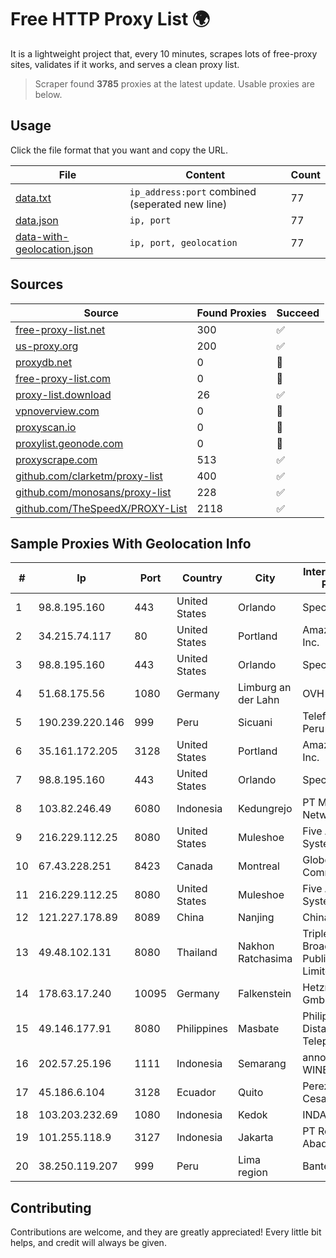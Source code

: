 
# Free HTTP Proxy List 🌍

It is a lightweight project that, every 10 minutes, scrapes lots of free-proxy sites, validates if it works, and serves a clean proxy list.


> Scraper found **3785** proxies at the latest update. Usable proxies are below.

## Usage

Click the file format that you want and copy the URL.


|File|Content|Count|
|----|-------|-----|
|[data.txt](https://raw.githubusercontent.com/themiralay/Proxy-List-World/master/data.txt)|`ip_address:port` combined (seperated new line)|77|
|[data.json](https://raw.githubusercontent.com/themiralay/Proxy-List-World/master/data.json)|`ip, port`|77|
|[data-with-geolocation.json](https://raw.githubusercontent.com/themiralay/Proxy-List-World/master/data-with-geolocation.json)|`ip, port, geolocation`|77|

## Sources

|Source|Found Proxies|Succeed|
|------|-------------|-------|
|[free-proxy-list.net](https://free-proxy-list.net)|300|✅|
|[us-proxy.org](https://www.us-proxy.org)|200|✅|
|[proxydb.net](http://proxydb.net)|0|🚫|
|[free-proxy-list.com](https://free-proxy-list.com/?page=&port=&type%5B%5D=http&type%5B%5D=https&up_time=0&search=Search)|0|🚫|
|[proxy-list.download](https://www.proxy-list.download/HTTP)|26|✅|
|[vpnoverview.com](https://vpnoverview.com/privacy/anonymous-browsing/free-proxy-servers)|0|🚫|
|[proxyscan.io](https://www.proxyscan.io)|0|🚫|
|[proxylist.geonode.com](https://proxylist.geonode.com/api/proxy-list?limit=300&page=1&sort_by=lastChecked&sort_type=desc&protocols=http,https)|0|🚫|
|[proxyscrape.com](https://api.proxyscrape.com/v2/?request=displayproxies&protocol=http&timeout=10000&country=all&ssl=all&anonymity=all)|513|✅|
|[github.com/clarketm/proxy-list](https://raw.githubusercontent.com/clarketm/proxy-list/master/proxy-list-raw.txt)|400|✅|
|[github.com/monosans/proxy-list](https://raw.githubusercontent.com/monosans/proxy-list/main/proxies/http.txt)|228|✅|
|[github.com/TheSpeedX/PROXY-List](https://raw.githubusercontent.com/TheSpeedX/PROXY-List/master/http.txt)|2118|✅|


## Sample Proxies With Geolocation Info

|#|Ip|Port|Country|City|Internet Service Provider|
|-|--|----|-------|----|-------------------------|
|1|98.8.195.160|443|United States|Orlando|Spectrum|
|2|34.215.74.117|80|United States|Portland|Amazon.com, Inc.|
|3|98.8.195.160|443|United States|Orlando|Spectrum|
|4|51.68.175.56|1080|Germany|Limburg an der Lahn|OVH SAS|
|5|190.239.220.146|999|Peru|Sicuani|Telefonica del Peru S.A.A.|
|6|35.161.172.205|3128|United States|Portland|Amazon.com, Inc.|
|7|98.8.195.160|443|United States|Orlando|Spectrum|
|8|103.82.246.49|6080|Indonesia|Kedungrejo|PT Master Star Network|
|9|216.229.112.25|8080|United States|Muleshoe|Five Area Systems, LLC|
|10|67.43.228.251|8423|Canada|Montreal|GloboTech Communications|
|11|216.229.112.25|8080|United States|Muleshoe|Five Area Systems, LLC|
|12|121.227.178.89|8089|China|Nanjing|China Telecom|
|13|49.48.102.131|8080|Thailand|Nakhon Ratchasima|Triple T Broadband Public Company Limited|
|14|178.63.17.240|10095|Germany|Falkenstein|Hetzner Online GmbH|
|15|49.146.177.91|8080|Philippines|Masbate|Philippine Long Distance Telephone Co.|
|16|202.57.25.196|1111|Indonesia|Semarang|announced of WINET|
|17|45.186.6.104|3128|Ecuador|Quito|Perez Tito Julio Cesar|
|18|103.203.232.69|1080|Indonesia|Kedok|INDANA|
|19|101.255.118.9|3127|Indonesia|Jakarta|PT Remala Abadi|
|20|38.250.119.207|999|Peru|Lima region|Bantel SAC|



## Contributing

Contributions are welcome, and they are greatly appreciated! Every
little bit helps, and credit will always be given.

